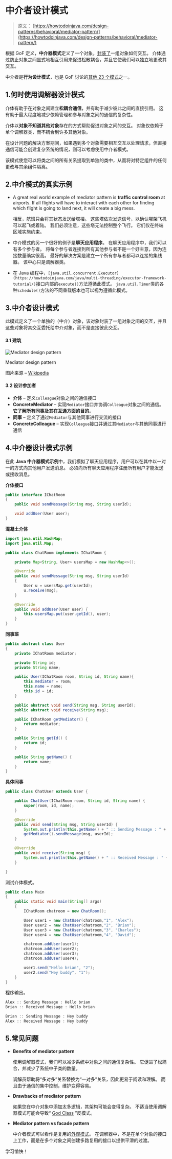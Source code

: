# 中介者设计模式

> 原文： [https://howtodoinjava.com/design-patterns/behavioral/mediator-pattern/](https://howtodoinjava.com/design-patterns/behavioral/mediator-pattern/)

根据 GoF 定义，**中介器模式**定义了一个对象，[封装了](https://howtodoinjava.com/oops/encapsulation-in-java-and-its-relation-with-abstraction/)一组对象如何交互。 介体通过防止对象之间显式地相互引用来促进松散耦合，并且它使我们可以独立地更改其交互。

中介者是**行为设计模式**，也是 GoF 讨论的[其他 23 个模式](https://howtodoinjava.com/gang-of-four-java-design-patterns/)之一。

## 1.何时使用调解器设计模式

介体有助于在对象之间建立**松耦合通信**，并有助于减少彼此之间的直接引用。 这有助于最大程度地减少依赖管理和参与对象之间的通信的复杂性。

介体以**对象不知道其他对象**存在的方式帮助促进对象之间的交互。 对象仅依赖于单个调解器类，而不耦合到许多其他对象。

在设计问题的解决方案期间，如果遇到多个对象需要相互交互以处理请求，但直接通信可能会创建复杂系统的情况，则可以考虑使用中介者模式。

该模式使您可以将类之间的所有关系提取到单独的类中，从而将对特定组件的任何更改与其余组件隔离。

## 2.中介模式的真实示例

*   A great real world example of mediator pattern is **traffic control room** at airports. If all flights will have to interact with each other for finding which flight is going to land next, it will create a big mess.

    相反，航班只会将其状态发送给塔楼。 这些塔依次发送信号，以确认哪架飞机可以起飞或着陆。 我们必须注意，这些塔无法控制整个飞行。 它们仅在终端区域实施约束。

*   中介模式的另一个很好的例子是**聊天应用程序**。 在聊天应用程序中，我们可以有多个参与者。 将每个参与者连接到所有其他参与者不是一个好主意，因为连接数量确实很高。 最好的解决方案是建立一个所有参与者都可以连接的集线器。 该中心只是调解器类。
*   在 Java 编程中，`[java.util.concurrent.Executor](https://howtodoinjava.com/java/multi-threading/executor-framework-tutorial/)`接口内部的`execute()`方法遵循此模式。 `java.util.Timer`类的各种`schedule()`方法的不同重载版本也可以视为遵循此模式。

## 3.中介者设计模式

此模式定义了一个单独的（中介）对象，该对象封装了一组对象之间的交互，并且这些对象将其交互委托给中介对象，而不是直接彼此交互。

#### 3.1 建筑

![Mediator design pattern](img/81a4137527b0844872ba744c630c167d.png)

Mediator design pattern



图片来源 – [Wikipedia](https://en.wikipedia.org/wiki/Mediator_pattern)

#### 3.2 设计参加者

*   **介体** – 定义`Colleague`对象之间的通信接口
*   **ConcreteMediator** – 实现`Mediator`接口并协调`Colleague`对象之间的通信。 **它了解所有同事及其在互通方面的目的**。
*   **同事** – 定义了通过`Mediator`与其他同事进行交流的接口
*   **ConcreteColleague** – 实现`Colleague`接口并通过其`Mediator`与其他同事进行通信

## 4.中介器设计模式示例

在此 **Java 中介器模式示例**中，我们模拟了聊天应用程序，用户可以在其中以一对一的方式向其他用户发送消息。 必须向所有聊天应用程序注册所有用户才能发送或接收消息。

**介体接口**

```java
public interface IChatRoom 
{
    public void sendMessage(String msg, String userId);

    void addUser(User user);
}

```

**混凝土介体**

```java
import java.util.HashMap;
import java.util.Map;

public class ChatRoom implements IChatRoom {

    private Map<String, User> usersMap = new HashMap<>();

    @Override
    public void sendMessage(String msg, String userId) 
    {
        User u = usersMap.get(userId);
        u.receive(msg);
    }

    @Override
    public void addUser(User user) {
        this.usersMap.put(user.getId(), user);
    }
}

```

**同事班**

```java
public abstract class User
{
    private IChatRoom mediator;

    private String id;
    private String name;

    public User(IChatRoom room, String id, String name){
        this.mediator = room;
        this.name = name;
        this.id = id;
    }

    public abstract void send(String msg, String userId);
    public abstract void receive(String msg);

    public IChatRoom getMediator() {
        return mediator;
    }

    public String getId() {
        return id;
    }

    public String getName() {
        return name;
    }
}

```

**具体同事**

```java
public class ChatUser extends User {

    public ChatUser(IChatRoom room, String id, String name) {
        super(room, id, name);
    }

    @Override
    public void send(String msg, String userId) {
        System.out.println(this.getName() + " :: Sending Message : " + msg);
        getMediator().sendMessage(msg, userId);
    }

    @Override
    public void receive(String msg) {
        System.out.println(this.getName() + " :: Received Message : " + msg);
    }

}

```

测试介体模式。

```java
public class Main 
{
    public static void main(String[] args) 
    {
        IChatRoom chatroom = new ChatRoom();

        User user1 = new ChatUser(chatroom,"1", "Alex");
        User user2 = new ChatUser(chatroom,"2", "Brian");
        User user3 = new ChatUser(chatroom,"3", "Charles");
        User user4 = new ChatUser(chatroom,"4", "David");

        chatroom.addUser(user1);
        chatroom.addUser(user2);
        chatroom.addUser(user3);
        chatroom.addUser(user4);

        user1.send("Hello brian", "2");
        user2.send("Hey buddy", "1");
    }
}

```

程序输出。

```java
Alex :: Sending Message : Hello brian
Brian :: Received Message : Hello brian

Brian :: Sending Message : Hey buddy
Alex :: Received Message : Hey buddy

```

## 5.常见问题

*   **Benefits of mediator pattern**

    使用调解器模式，我们可以减少系统中对象之间的通信复杂性。 它促进了松耦合，并减少了系统中子类的数量。

    调解员帮助将“多对多”关系替换为“一对多”关系，因此更易于阅读和理解。 而且由于通信的集中控制，维护变得容易。

*   **Drawbacks of mediator pattern**

    如果您在中介对象中添加太多逻辑，其架构可能会变得复杂。 不适当使用调解器模式可能会导致“ [God Class](https://en.wikipedia.org/wiki/God_object) ”反模式。

*   **Mediator pattern vs facade pattern**

    中介者模式可以看作是复用的[外观模式](https://howtodoinjava.com/design-patterns/structural/facade-design-pattern/)。 在调解器中，不是在单个对象的接口上工作，而是在多个对象之间创建多路复用的接口以提供平滑的过渡。

学习愉快！